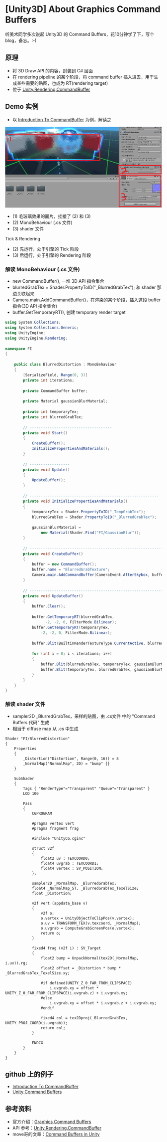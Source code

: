 # [Unity3D] About Graphics Command Buffers

听美术同学多次说起 Unity3D 的 Command Buffers，花10分钟学了下，写个 blog，备忘。:-)


## 原理

 * 将 3D Draw API 的内容，封装到 C# 层面
 * 在 rendering pipeline 的某个阶段，将 command buffer 插入进去，用于生成某些需要的贴图，也成为 RT(rendering target)
 * 位于 [Unity.Rendering.CommandBuffer][2]


## Demo 实例

 * 以 [Introduction To CommandBuffer][3] 为例，解读之

![](images/2019_04_21_about_command_buffers/demo-layout.png)

 * (1) 毛玻璃效果的面片，挂接了 (2) 和 (3)
 * (2) MonoBehaviour (.cs 文件)
 * (3) shader 文件

Tick & Rendering

 * (2) 先运行，处于引擎的 Tick 阶段
 * (3) 后运行，处于引擎的 Rendering 阶段


### 解读 MonoBehaviour (.cs 文件)

 * new CommandBuffer(), 一堆 3D API 指令集合
 * blurredGrabTex = Shader.PropertyToID("_BlurredGrabTex"); 和 shader 那边关联起来
 * Camera.main.AddCommandBuffer()，在渲染的某个阶段，插入这段 buffer 指令(3D API 指令集合)
 * buffer.GetTemporaryRT(), 创建 temporary render target

```C#
using System.Collections;
using System.Collections.Generic;
using UnityEngine;
using UnityEngine.Rendering;

namespace FI
{

    public class BlurredDistortion : MonoBehaviour
    {
        [SerializeField, Range(0, 3)]
        private int iterations;

        private CommandBuffer buffer;

        private Material gaussianBlurMaterial;

        private int temporaryTex;
        private int blurredGrabTex;

        // -------------------------------------
        private void Start()
        {
            CreateBuffer();
            InitializePropertiesAndMaterials();
        }

        // ------------------
        private void Update()
        {
            UpdateBuffer();
        }

        // ----------------------------------------------------------
        private void InitializePropertiesAndMaterials()
        {
            temporaryTex = Shader.PropertyToID("_TempGrabTex");
            blurredGrabTex = Shader.PropertyToID("_BlurredGrabTex");

            gaussianBlurMaterial =
                new Material(Shader.Find("FI/GaussianBlur"));
        }

        // ---------------------------------------------------------------
        private void CreateBuffer()
        {
            buffer = new CommandBuffer();
            buffer.name = "BlurredGrabTexture";
            Camera.main.AddCommandBuffer(CameraEvent.AfterSkybox, buffer);
        }

        // --------------------------------------------------------------------------
        private void UpdateBuffer()
        {
            buffer.Clear();

            buffer.GetTemporaryRT(blurredGrabTex,
                  -2, -2, 0, FilterMode.Bilinear);
            buffer.GetTemporaryRT(temporaryTex,
                -2, -2, 0, FilterMode.Bilinear);

            buffer.Blit(BuiltinRenderTextureType.CurrentActive, blurredGrabTex);

            for (int i = 0; i < iterations; i++)
            {
                buffer.Blit(blurredGrabTex, temporaryTex, gaussianBlurMaterial, 0);
                buffer.Blit(temporaryTex, blurredGrabTex, gaussianBlurMaterial, 1);
            }
        }
    }
}
```


### 解读 shader 文件

 * sampler2D _BlurredGrabTex，采样的贴图，由 .cs文件 中的 "Command Buffers 代码" 生成
 * 相当于 diffuse map 从 .cs 中生成

```Cg
Shader "FI/BlurredDistortion"
{
	Properties
	{
		_Distortion("Distortion", Range(0, 16)) = 8
		_NormalMap("NormalMap", 2D) = "bump" {}
	}

	SubShader
	{
		Tags { "RenderType"="Transparent" "Queue"="Transparent" }
		LOD 100

		Pass
		{
			CGPROGRAM

			#pragma vertex vert
			#pragma fragment frag
			
			#include "UnityCG.cginc"

			struct v2f
			{
				float2 uv : TEXCOORD0;
				float4 uvgrab : TEXCOORD1;
				float4 vertex : SV_POSITION;
			};

			sampler2D _NormalMap, _BlurredGrabTex;
			float4 _NormalMap_ST, _BlurredGrabTex_TexelSize;
			float _Distortion;

			v2f vert (appdata_base v)
			{
				v2f o;
				o.vertex = UnityObjectToClipPos(v.vertex);
				o.uv = TRANSFORM_TEX(v.texcoord, _NormalMap);
				o.uvgrab = ComputeGrabScreenPos(o.vertex);
				return o;
			}
			
			fixed4 frag (v2f i) : SV_Target
			{
				float2 bump = UnpackNormal(tex2D(_NormalMap, i.uv)).rg;
				float2 offset = _Distortion * bump * _BlurredGrabTex_TexelSize.xy;

				#if defined(UNITY_Z_0_FAR_FROM_CLIPSPACE)
					i.uvgrab.xy = offset * UNITY_Z_0_FAR_FROM_CLIPSPACE(i.uvgrab.z) + i.uvgrab.xy;
				#else
					i.uvgrab.xy = offset * i.uvgrab.z + i.uvgrab.xy;
				#endif

				fixed4 col = tex2Dproj(_BlurredGrabTex, UNITY_PROJ_COORD(i.uvgrab));
				return col;
			}

			ENDCG
		}
	}
}
```


## github 上的例子

 * [Introduction To CommandBuffer][3]
 * [Unity Command Buffers][4]


## 参考资料

 * 官方介绍：[Graphics Command Buffers][1]
 * API 参考：[Unity.Rendering.CommandBuffer][2]
 * move哥的文章：[Command Buffers in Unity][5]


[1]:https://docs.unity3d.com/Manual/GraphicsCommandBuffers.html
[2]:https://docs.unity3d.com/ScriptReference/Rendering.CommandBuffer.html
[3]:https://github.com/faiguago/Introduction-To-CommandBuffer
[4]:https://github.com/colourmath/UnityCommandBuffers
[5]:https://mp.weixin.qq.com/s?__biz=MzUzMTI4NTA1Mw==&mid=2247484033&idx=1&sn=0beef47d2cf4c5def7c1fb121cefbeb3&chksm=fa4597d3cd321ec519418b3c6f8b4d4ff155f08de2fda253ffb3ae1afcb9d957562395991643&mpshare=1&scene=1&srcid=0421kZn7oEOMH4sPbbsUZAeJ&key=e0570729d1f6881061b626c5bf78a3f2ad5973f6b3971000665ab0230759c91cd37e0d66e11a0b3d08fbd0206ba841d9cc5564ae654fa6b58e1513cabfe5ea44a0e321cd42001fafecb75f7c508d5614&ascene=1&uin=MTgzNzQ3MDAw&devicetype=Windows+10&version=62060739&lang=zh_CN&pass_ticket=D0Mlpy00B7wI4ZIYAHt0p66oSi%2BIicrwpDtLJj0frf4%3D
